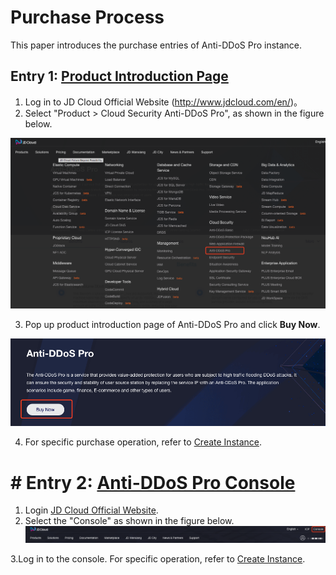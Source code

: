 # Purchase Process

This paper introduces the purchase entries of Anti-DDoS Pro instance.

## Entry 1: [Product Introduction Page](https://www.jdcloud.com/en/products/anti-ddos-pro)
1. Log in to JD Cloud Official Website (http://www.jdcloud.com/en/)。
2. Select "Product > Cloud Security Anti-DDoS Pro", as shown in the figure below.

![Anti-DDoS Pro Purchase](../../../../image/Advanced%20Anti-DDoS/ipanti%20purchase2.png)

3. Pop up product introduction page of Anti-DDoS Pro and click **Buy Now**.

![MongoDB-buy](../../../../image/Advanced%20Anti-DDoS/ipanti%20purchase.png)

4. For specific purchase operation, refer to [Create Instance](https://github.com/jdcloudcom/cn/blob/master/documentation/Cloud-Database-and-Cache/MongoDB/Getting-Started/Create-Instance.md).

# # Entry 2: [Anti-DDoS Pro Console](https://ip-anti-console.jdcloud.com/instancelist)

1. Login [JD Cloud Official Website](http://www.jdcloud.com/en/).
2. Select the "Console" as shown in the figure below.
![Console](../../../../image/Advanced%20Anti-DDoS/console-buy.png)

3.Log in to the console. For specific operation, refer to [Create Instance](../Getting-Started/Create-Instance.md).
